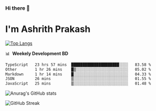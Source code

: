 ### Hi there 👋
# I'm Ashrith Prakash

[![Top Langs](https://github-readme-stats.vercel.app/api/top-langs/?username=xxcheckmatexx&count_private=true&include_all_commits=true&show_icons=true&line_height=20&title_color=FFFFFF&icon_color=FFFFFF&text_color=FFFFFF&bg_color=0D1117&langs_count=8)](https://github.com/anuraghazra/github-readme-stats)

📊 &nbsp;**Weekely Development BD**

<!--START_SECTION:waka-->

```txt
TypeScript   23 hrs 57 mins  █████████████████████░░░░   83.58 %
Other        1 hr 26 mins    █▒░░░░░░░░░░░░░░░░░░░░░░░   05.02 %
Markdown     1 hr 14 mins    █░░░░░░░░░░░░░░░░░░░░░░░░   04.33 %
JSON         26 mins         ▒░░░░░░░░░░░░░░░░░░░░░░░░   01.55 %
JavaScript   25 mins         ▒░░░░░░░░░░░░░░░░░░░░░░░░   01.48 %
```

<!--END_SECTION:waka-->

![Anurag's GitHub stats](https://github-readme-stats.vercel.app/api?username=xxcheckmatexx&count_private=true&show_icons=true&theme=merko)  

![GitHub Streak](http://github-readme-streak-stats.herokuapp.com?user=xxcheckmatexx&theme=merko&hide_border=true&date_format=M%20j%5B%2C%20Y%5D&fire=DD0E0B)
<br/>
